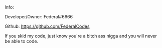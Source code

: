 Info:

Developer/Owner: Federal#6666

Github: https://github.com/FederalCodes

If you skid my code, just know you're a bitch ass nigga and you will never be able to code.
